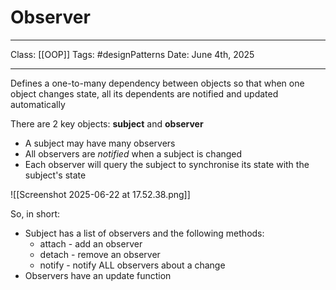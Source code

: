 # Observer
___
Class: [[OOP]]
Tags: #designPatterns 
Date: June 4th, 2025
___

Defines a one-to-many dependency between objects so that when one object changes state, all its dependents are notified and updated automatically

There are 2 key objects: **subject** and **observer**
- A subject may have many observers
- All observers are *notified* when a subject is changed
- Each observer will query the subject to synchronise its state with the subject's state

![[Screenshot 2025-06-22 at 17.52.38.png]]


So, in short:
- Subject has a list of observers and the following methods:
	- attach - add an observer
	- detach - remove an observer
	- notify - notify ALL observers about a change
- Observers have an update function